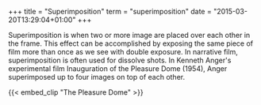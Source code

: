 +++
title = "Superimposition"
term = "superimposition"
date = "2015-03-20T13:29:04+01:00"
+++

Superimposition is when two or more image are placed over each other
in the frame.<!--more--> This effect can be accomplished by exposing
the same piece of film more than once as we see with double exposure.
In narrative film, superimposition is often used for dissolve shots.
In Kenneth Anger's experimental film Inauguration of the Pleasure Dome
(1954), Anger superimposed up to four images on top of each other.

{{< embed_clip "The Pleasure Dome" >}}
